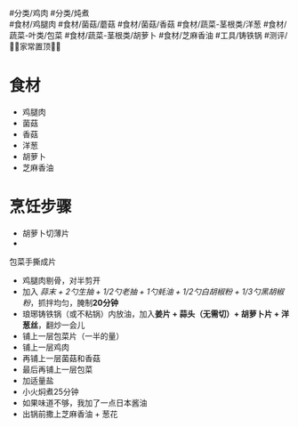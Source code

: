 #分类/鸡肉 #分类/炖煮  
#食材/鸡腿肉 #食材/菌菇/蘑菇 #食材/菌菇/香菇 #食材/蔬菜-茎根类/洋葱 #食材/蔬菜-叶类/包菜  #食材/蔬菜-茎根类/胡萝卜 
#食材/芝麻香油
#工具/铸铁锅 
#测评/📌📌家常置顶📌📌  

# 食材
- 鸡腿肉
- 菌菇
- 香菇
- 洋葱
- 胡萝卜
- 芝麻香油

# 烹饪步骤
- 胡萝卜切薄片
- 
包菜手撕成片
- 鸡腿肉剔骨，对半剪开
- 加入 *蒜末 + 2勺生抽 + 1/2勺老抽  + 1勺蚝油 + 1/2勺白胡椒粉 + 1/3勺黑胡椒粉*，抓拌均匀，腌制**20分钟**
- 琅琊铸铁锅（或不粘锅）内放油，加入**姜片 + 蒜头（无需切）+ 胡萝卜片 + 洋葱丝**，翻炒一会儿
- 铺上一层包菜片（一半的量）
- 铺上一层鸡肉
- 再铺上一层菌菇和香菇
- 最后再铺上一层包菜
- 加适量盐
- 小火焖煮25分钟
- 如果味道不够，我加了一点日本酱油
- 出锅前撒上芝麻香油 + 葱花